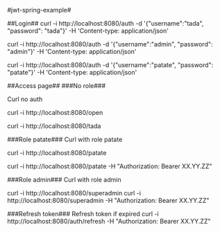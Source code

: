 #jwt-spring-example#

##Login##
curl -i http://localhost:8080/auth -d '{"username":"tada", "password": "tada"}' -H 'Content-type: application/json'

curl -i http://localhost:8080/auth -d '{"username":"admin", "password": "admin"}' -H 'Content-type: application/json'

curl -i http://localhost:8080/auth -d '{"username":"patate", "password": "patate"}' -H 'Content-type: application/json'

##Access page##
###No role###

Curl no auth

curl -i http://localhost:8080/open

curl -i http://localhost:8080/tada

###Role patate###
Curl with role patate

curl -i http://localhost:8080/patate

curl -i http://localhost:8080/patate -H "Authorization: Bearer XX.YY.ZZ"

###Role admin###
Curl with role admin

curl -i http://localhost:8080/superadmin
curl -i http://localhost:8080/superadmin -H "Authorization: Bearer XX.YY.ZZ"

###Refresh token###
Refresh token if expired
curl -i http://localhost:8080/auth/refresh -H "Authorization: Bearer XX.YY.ZZ"